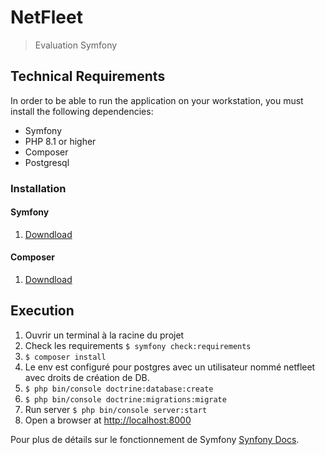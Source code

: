# NetFleet

> Evaluation Symfony

## Technical Requirements
In order to be able to run the application on your workstation, you must install the following dependencies:
* Symfony 
* PHP 8.1 or higher
* Composer
* Postgresql

### Installation
#### Symfony
1. [Downdload](https://symfony.com/download)


#### Composer
1. [Downdload](https://getcomposer.org/)


## Execution

1. Ouvrir un terminal à la racine du projet
2. Check les requirements `$ symfony check:requirements`
3. `$ composer install`
4. Le env est configuré pour postgres avec un utilisateur nommé netfleet avec droits de création de DB.
5. `$ php bin/console doctrine:database:create`
6. `$ php bin/console doctrine:migrations:migrate`
7. Run server `$ php bin/console server:start`
8. Open a browser at [http://localhost:8000](http://localhost:8000)


Pour plus de détails sur le fonctionnement de Symfony [Synfony Docs](https://symfony.com/doc/4.4//index.html).

